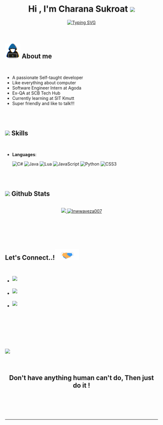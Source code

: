
<h1 align="center"><b>Hi , I'm Charana Sukroat </b><img src="https://media.giphy.com/media/hvRJCLFzcasrR4ia7z/giphy.gif" width="35"></h1>

<p align="center">
<a href="https://git.io/typing-svg"><img src="https://readme-typing-svg.herokuapp.com?font=Fira+Code&duration=3500&pause=1000&color=FEEBF6&center=true&vCenter=true&width=435&lines=Student+%40+SIT+Kmutt;Software+Engineer+Intern+%40+Agoda;Ex-QA+%40+SCB+Tech+Hub;Speaker+of+GDSC%40Kmutt;Core+Team+%40+TEDxKMUTT;Super+friendly+%F0%9F%98%8A" alt="Typing SVG" /></a>
</p>


<br>



	
## <picture><img src = "https://github.com/0xAbdulKhalid/0xAbdulKhalid/raw/main/assets/mdImages/about_me.gif" width = 50px></picture> **About me**

<br>

- A passionate Self-taught developer
- Like everything about computer
- Software Engineer Intern at Agoda
- Ex-QA at SCB Tech Hub
- Currently learning at SIT Kmutt
- Super friendly and like to talk!!!

<br><br>

## <img src="https://media2.giphy.com/media/QssGEmpkyEOhBCb7e1/giphy.gif?cid=ecf05e47a0n3gi1bfqntqmob8g9aid1oyj2wr3ds3mg700bl&rid=giphy.gif" width ="25"><b> Skills</b>
<br>

<p align="center">

- **Languages**:
    
    ![C#](https://img.shields.io/badge/c%23-%23239120.svg?style=for-the-badge&logo=c-sharp&logoColor=white)
    ![Java](https://img.shields.io/badge/java-%23ED8B00.svg?style=for-the-badge&logo=openjdk&logoColor=white)
    ![Lua](https://img.shields.io/badge/lua-%232C2D72.svg?style=for-the-badge&logo=lua&logoColor=white)
    ![JavaScript](https://img.shields.io/badge/javascript-%23323330.svg?style=for-the-badge&logo=javascript&logoColor=%23F7DF1E)
    ![Python](https://img.shields.io/badge/python-3670A0?style=for-the-badge&logo=python&logoColor=ffdd54)
    ![CSS3](https://img.shields.io/badge/css3-%231572B6.svg?style=for-the-badge&logo=css3&logoColor=white)
</p>
<br>

<br>


## <img src="https://media.giphy.com/media/iY8CRBdQXODJSCERIr/giphy.gif" width="35"><b> Github Stats </b>
<br>

<div align="center">

<a href="https://github.com/lnwwaveza007/">
  <img src="https://github-readme-stats.vercel.app/api?username=lnwwaveza007&include_all_commits=true&count_private=true&show_icons=true&line_height=20&title_color=7A7ADB&icon_color=2234AE&text_color=D3D3D3&bg_color=0,000000,130F40" width="450"/>
  <img src="https://github-readme-stats.vercel.app/api/top-langs?username=lnwwaveza007&show_icons=true&locale=en&layout=compact&line_height=20&title_color=7A7ADB&icon_color=2234AE&text_color=D3D3D3&bg_color=0,000000,130F40" width="375"  alt="lnwwaveza007"/>

</a>
</div>

<br>
<br>
<br>

<br>
<br>

## <b> Let's Connect..!</b><img src="https://github.com/0xAbdulKhalid/0xAbdulKhalid/raw/main/assets/mdImages/handshake.gif" width ="80">
<br>
<div align='left'>

<ul>

<li>
<a href="mailto:warvzaza951@gmail.com" target="_blank">
<img src="https://img.shields.io/badge/gmail:  warvzaza951@gmail.com-%23EA4335.svg?style=for-the-badge&logo=gmail&logoColor=white" t=mail style="margin-bottom: 5px;" />
</a>
</li>

<br>
<li>
<a href="https://discord.com/users/235378970047021056" target="_blank">
<img src="https://img.shields.io/badge/Discord:  Lnwwaveza007-%235865F2.svg?style=for-the-badge&logo=Discord&logoColor=white" t=discord style="margin-bottom: 5px;" />
</a>
</li>
  
<br>
<li>
<a href="https://www.facebook.com/minop951/" target="_blank">
<img src="https://img.shields.io/badge/Facebook:  จรณะ สุขโรจน์-%231877F2.svg?style=for-the-badge&logo=facebook&logoColor=white" t=facebook style="margin-bottom: 5px;" />
</a>
</li>
	
</ul>
</div>

<br>
<br>
<br>
<br>
<br>
<br>
<br>
<img src="https://user-images.githubusercontent.com/73097560/115834477-dbab4500-a447-11eb-908a-139a6edaec5c.gif">
<br>
<br>
<br>

<div align='center'>

## <b>Don't have anything human can't do, Then just do it !</b>

</div>
<br>
<br>
<br>
<br>

---

<br>
